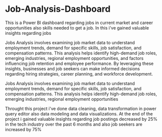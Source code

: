 # Job-Analysis-Dashboard
This is a Power BI dashboard regarding jobs in current market and career opportunities also skills needed to get a job. In this i've gained valuable insights regarding jobs 

Jobs Analysis involves examining job market data to understand employment trends, demand for specific skills, job satisfaction, and compensation patterns. This analysis helps identify high-demand job roles, emerging industries, regional employment opportunities, and factors influencing job retention and employee performance. By leveraging these insights, businesses and job seekers can make informed decisions regarding hiring strategies, career planning, and workforce development.

Jobs Analysis involves examining job market data to understand employment trends, demand for specific skills, job satisfaction, and compensation patterns. This analysis helps identify high-demand job roles, emerging industries, regional employment opportunities

Throught this project i've done data cleaning, data transformation in power query editor also data modeling and data visualizations. At the end of the project i gained valuable insights regarding job postings decreased by 25% in the tech industry over the past 6 months and also job seekers are increased by 75% 
